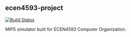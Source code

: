 ## ecen4593-project

[![Build Status](https://travis-ci.org/ayoungblood/ecen4593-project.svg?branch=master)](https://travis-ci.org/ayoungblood/ecen4593-project)

MIPS simulator built for ECEN4593 Computer Organization.
